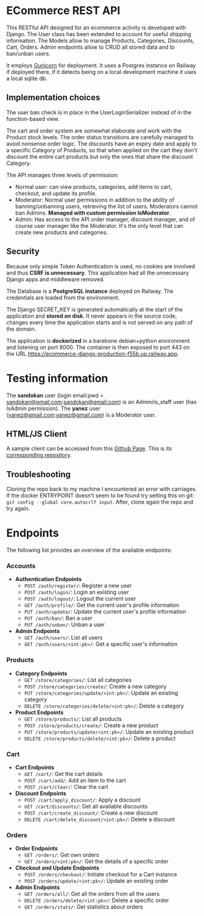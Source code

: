 # ECommerce REST API
This RESTful API designed for an ecommerce activity is developed with Django.
The User class has been extended to account for useful shipping information.
The Models allow to manage Products, Categories, Discounts, Cart, Orders.
Admin endpoints allow to CRUD all stored data and to ban/unban users.

It employs [Gunicorn](https://github.com/benoitc/gunicorn) for deployment.
It uses a Postgres instance on Railway if deployed there, if it detects being on a local development machine it uses a local sqlite db.

## Implementation choices
The user ban check is in place in the UserLoginSerializer instead of in the function-based view.

The cart and order system are somewhat elaborate and work with the Product stock levels. The order status transitions are carefully managed
to avoid nonsense order logic. 
The discounts have an expiry date and apply to a specific Category of Products, so that when applied on the cart they don't
discount the entire cart products but only the ones that share the discount Category.

The API manages three levels of permission:
- Normal user: can view products, categories, add items to cart, checkout, and update its profile.
- Moderator: Normal user permissions in addition to the ability of banning/unbanning users, retrieving the list of users. Moderators cannot ban Admins. **Managed with custom permission IsModerator**.
- Admin: Has access to the API order manager, discount manager, and of course user manager like the Moderator. It's the only level that can create new products and categories.

## Security
Because only simple Token Authentication is used, no cookies are involved and thus **CSRF is unnecessary**. This application had all the unnecessary Django apps and middleware removed. 

The Database is a **PostgreSQL instance** deployed on Railway. The credentials are loaded from the environment.

The Django SECRET_KEY is generated automatically at the start of the application and **stored on disk**. It never appears in the source code, changes
every time the application starts and is not served on any path of the domain.

The application is **dockerized** in a barebone debian+python environment and listening on port 8000. The container is then exposed to port 443 on the URL https://ecommerce-django-production-f55b.up.railway.app.


# Testing information
The **sandokan** user (login email:pwd = sandokan@gmail.com:sandokan@gmail.com) is an Admin/is_staff user (has IsAdmin permission).
The **yanez** user (yanez@gmail.com:yanez@gmail.com) is a Moderator user.
## HTML/JS Client
A sample client can be accessed from this [Github Page](https://loremol.github.io/ecommerce-client/). This is its [corresponding repository](https://github.com/loremol/ecommerce-client).
## Troubleshooting
Cloning the repo back to my machine I encountered an error with carriages. If the docker ENTRYPOINT doesn't seem
to be found try setting this on git: `git config --global core.autocrlf input`. After, clone again the repo and try again.

# Endpoints
The following list provides an overview of the available endpoints:
### Accounts
*   **Authentication Endpoints**
    *   `POST /auth/register/`: Register a new user
    *   `POST /auth/login/`: Login an existing user
    *   `POST /auth/logout/`: Logout the current user
    *   `GET /auth/profile/`: Get the current user's profile information
    *   `PUT /auth/update/`: Update the current user's profile information
    *   `PUT /auth/ban/`: Ban a user
    *   `PUT /auth/unban/`: Unban a user
*   **Admin Endpoints**
    *   `GET /auth/users/`: List all users
    *   `GET /auth/users/<int:pk>/`: Get a specific user's information

### Products
*   **Category Endpoints**
    * `GET /store/categories/`: List all categories
    * `POST /store/categories/create/`: Create a new category
    * `PUT /store/categories/update/<int:pk>/`: Update an existing category
    * `DELETE /store/categories/delete/<int:pk>/`: Delete a category
*   **Product Endpoints**
    * `GET /store/products/`: List all products
    * `POST /store/products/create/`: Create a new product
    * `PUT /store/products/update/<int:pk>/`: Update an existing product
    * `DELETE /store/products/delete/<int:pk>/`: Delete a product

### Cart
*   **Cart Endpoints**
    *   `GET /cart/`: Get the cart details
    *   `POST /cart/add/`: Add an item to the cart
    *   `POST /cart/clear/`: Clear the cart
*   **Discount Endpoints**
    *   `POST /cart/apply_discount/`: Apply a discount
    *   `GET /cart/discounts/`: Get all available discounts
    *   `POST /cart/create_discount/`: Create a new discount
    *   `DELETE /cart/delete_discount/<int:pk>/`: Delete a discount

### Orders
*   **Order  Endpoints**
    *   `GET /orders/`: Get own orders
    *   `GET /orders/<int:pk>/`: Get the details of a specific order
*   **Checkout and Update Endpoints**
    *   `POST /orders/checkout/`: Initiate checkout for a Cart instance
    *   `POST /orders/update/<int:pk>/`: Update an existing order
*   **Admin Endpoints**
    *   `GET /orders/all/`: Get all the orders from all the users
    *   `DELETE /orders/delete/<int:pk>/`: Delete a specific order
    *   `GET /orders/stats/`: Get statistics about orders